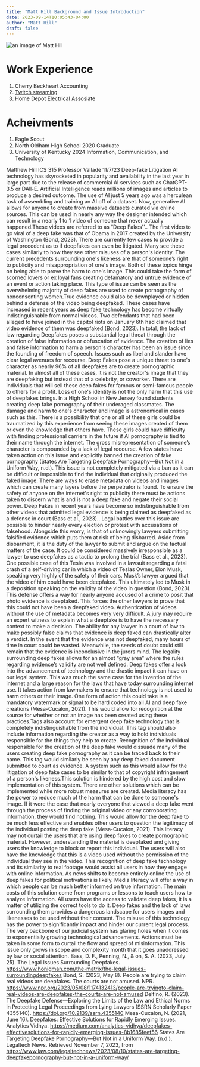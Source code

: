 ```yaml
---
title: "Matt Hill Background and Issue Introduction"
date: 2023-09-14T10:05:43-04:00
author: "Matt Hill"
draft: false
---
```

![an image of Matt Hill](https://i.imgur.com/r3deh0A.jpg)
# Work Experience
1.  Cherry Beckheart Accounting
2. [Twitch streaming](https://www.twitch.tv/snakejunior02)
3. Home Depot Electrical Assosiate
# Acheivments
1. Eagle Scout
2. North Oldham High School 2020 Graduate
4. University of Kentucky 2024 Information, Communication, and Technology

Matthew Hill
ICS 315
Professor Vallade
11/7/23
Deep-fake Litigation
AI technology has skyrocketed in popularity and availability in the last year in large part
due to the release of commercial AI services such as ChatGPT-3.5 or DAll-E. Artificial
Intelligence reads millions of images and articles to produce a desired outcome. The use of AI
just 5 years ago was a herculean task of assembling and training an AI off of a dataset. Now,
generative AI allows for anyone to create from massive datasets curated via online sources.
This can be used in nearly any way the designer intended which can result in a nearly 1 to 1
video of someone that never actually happened.These videos are referred to as “Deep Fakes''..
The first video to go viral of a deep fake was that of Obama in 2017 created by the University of
Washington (Bond, 2023). There are currently few cases to provide a legal precedent as to if
deepfakes can even be litigated. Many see these cases similarly to how they see other misuses
of a person's identity. The current precedents surrounding one's likeness are that of someone’s
right to publicity and misappropriation of one's image. Both of these topics hinge on being able
to prove the harm to one's image. This could take the form of scorned lovers or ex loyal fans
creating defamatory and untrue evidence of an event or action taking place. This type of issue
can be seen as the overwhelming majority of deep fakes are used to create pornography of
nonconsenting women.True evidence could also be downplayed or hidden behind a defense of
the video being deepfaked. These cases have increased in recent years as deep fake
technology has become virtually indistinguishable from normal videos. Two defendants that had
been alleged to have joined in the capitol riots on January 6th had claimed that video evidence
of them was deepfaked (Bond, 2023). In total, the lack of law regarding Deepfakes poses a
substantial legal threat through the creation of false information or obfuscation of evidence. 
The creation of lies and false information to harm a person's character has been an
issue since the founding of freedom of speech. Issues such as libel and slander have clear legal
avenues for recourse. Deep Fakes pose a unique threat to one's character as nearly 96% of all
deepfakes are to create pornographic material. In almost all of these cases, it is not the
creator's image that they are deepfaking but instead that of a celebrity, or coworker. There are
individuals that will sell these deep fakes for famous or semi-famous people to others for a
profit. Loss of one's identity is not the only harm that this use of deepfakes brings. In a High
School in New Jersey found students creating deep fake pornography of their underaged
classmates. The damage and harm to one's character and image is astronomical in cases such
as this. There is a possibility that one or all of these girls could be traumatized by this
experience from seeing these images created of them or even the knowledge that others have.
These girls could have difficulty with finding professional carriers in the future if AI pornography
is tied to their name through the internet. The gross misrepresentation of someone’s character
is compounded by a lack of legal recourse. A few states have taken action on this issue and
explicitly banned the creation of fake pornography (States Are Targeting Deepfake
Pornography—But Not in a Uniform Way, n.d.). This issue is not completely mitigated via a ban
as it can be difficult or impossible to find the individual that originally produced the faked image.
There are ways to erase metadata on videos and images which can create many layers before
the perpetrator is found. To ensure the safety of anyone on the internet's right to publicity there
must be actions taken to discern what is and is not a deep fake and negate their social power.
Deep Fakes in recent years have become so indistinguishable from other videos that
admitted legal evidence is being claimed as deepfaked as a defense in court (Bass et al.,
2023).. Legal battles over this issue are possible to hinder nearly every election or protest with
accusations of falsehood. Alongside this worry, is that of unknowingly lawyers submitting
falsified evidence which puts them at risk of being disbarred. Aside from disbarment, it is the
duty of the lawyer to submit and argue on the factual matters of the case. It could be considered 
massively irresponsible as a lawyer to use deepfakes as a tactic to prolong the trial (Bass et al.,
2023). One possible case of this Tesla was involved in a lawsuit regarding a fatal crash of a
self-driving car in which a video of Teslas Owner, Elon Musk, speaking very highly of the safety
of their cars. Musk’s lawyer argued that the video of him could have been deepfaked. This
ultimately led to Musk in a deposition speaking on the validity of the video in question (Bond,
2023). This defense offers a way for nearly anyone accused of a crime to posit that photo
evidence is deepfaked. This forces the other lawyers to prove that this could not have been a
deepfaked video. Authentication of videos without the use of metadata becomes very very
difficult. A jury may require an expert witness to explain what a deepfake is to have the
necessary context to make a decision. The ability for any lawyer in a court of law to make
possibly false claims that evidence is deep faked can drastically alter a verdict. In the event that
the evidence was not deepfaked, many hours of time in court could be wasted. Meanwhile, the
seeds of doubt could still remain that the evidence is inconclusive in the jurors mind. The legality
surrounding deep fakes allows for an almost “gray area” where the rules regarding evidence’s
validity are not well defined.
Deep fakes offer a look into the advancement of technology and the drastic impact it can
have on our legal system. This was much the same case for the invention of the internet and a
large reason for the laws that have today surrounding internet use. It takes action from
lawmakers to ensure that technology is not used to harm others or their image. One form of
action this could take is a mandatory watermark or signal to be hard coded into all AI and deep
fake creations (Mesa-Cucalon, 2021). This would allow for recognition at the source for whether
or not an image has been created using these practices.Tags also account for emergent deep
fake technology that is completely indistinguishable from the individual. This tag should also
include information regarding the creator as a way to hold individuals responsible for the things
they help to create. Recognition of the individual responsible for the creation of the deep fake
would dissuade many of the users creating deep fake pornography as it can be traced back to 
their name. This tag would similarly be seen by any deep faked document submitted to court as
evidence. A system such as this would allow for the litigation of deep fake cases to be similar to
that of copyright infringement of a person's likeness.This solution is hindered by the high cost
and slow implementation of this system.
There are other solutions which can be implemented while more robust measures are
created. Media literacy has the power to reduce much of the harm that can be done to
someone's image. If it were the case that nearly everyone that viewed a deep fake went through
the process of finding the original video or any corroborating information, they would find
nothing. This would allow for the deep fake to be much less effective and enables other users to
question the legitimacy of the individual posting the deep fake (Mesa-Cucalon, 2021). This
literacy may not curtail the users that are using deep fakes to create pornographic material.
However, understanding the material is deepfaked and giving users the knowledge to block or
report this individual. The users will also have the knowledge that this is a video used without
the permission of the individual they see in the video. This recognition of deep fake technology
and its similarity to real footage would assist all users in how they engage with online
information. As news shifts to become entirely online the use of deep fakes for political
motivations is likely. Media literacy will offer a way in which people can be much better informed
on true information. The main costs of this solution come from programs or lessons to teach
users how to analyze information. All users have the access to validate deep fakes, it is a matter
of utilizing the correct tools to do it.
Deep fakes and the lack of laws surrounding them provides a dangerous landscape for
users images and likenesses to be used without their consent. The misuse of this technology
has the power to significantly impact and hinder our current legal process. The very backbone of
our judicial system has glaring holes when it comes to exponentially growing technological
advancements. Actions must be taken in some form to curtail the flow and spread of 
misinformation. This issue only grows in scope and complexity month that it goes unaddressed
by law or social attention.
Bass, D. F., Penning, N., & on, S. A. (2023, July 25). The Legal Issues Surrounding
Deepfakes. https://www.honigman.com/the-matrix/the-legal-issues-surroundingdeepfakes
Bond, S. (2023, May 8). People are trying to claim real videos are deepfakes. The courts
are not amused. NPR. https://www.npr.org/2023/05/08/1174132413/people-are-tryingto-claim-real-videos-are-deepfakes-the-courts-are-not-amused
Delfino, R. (2023). The Deepfake Defense—Exploring the Limits of the Law and Ethical
Norms in Protecting Legal Proceedings from Lying Lawyers (SSRN Scholarly Paper
4355140). https://doi.org/10.2139/ssrn.4355140
Mesa-Cucalon, N. (2021, June 16). Deepfakes: Effective Solutions for Rapidly Emerging
Issues. Analytics Vidhya. https://medium.com/analytics-vidhya/deepfakes-effectivesolutions-for-rapidly-emerging-issues-8b1685feef56
States Are Targeting Deepfake Pornography—But Not in a Uniform Way. (n.d.). Legaltech
News. Retrieved November 7, 2023, from
https://www.law.com/legaltechnews/2023/08/10/states-are-targeting-deepfakepornography-but-not-in-a-uniform-way/